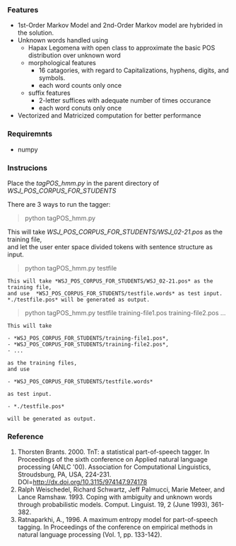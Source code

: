 ### Features

* 1st-Order Markov Model and 2nd-Order Markov model are hybrided in the solution. 
* Unknown words handled using
    - Hapax Legomena with open class to approximate the basic POS distribution over unknown word 
    - morphological features 
        - 16 catagories, with regard to Capitalizations, hyphens, digits, and symbols.
        - each word counts only once
    - suffix features 
        - 2-letter suffices with adequate number of times occurance 
        - each word conuts only once
* Vectorized and Matricized computation for better performance 

### Requiremnts

* numpy

### Instrucions
Place the *tagPOS_hmm.py* in the parent directory of *WSJ_POS_CORPUS_FOR_STUDENTS*  

There are 3 ways to run the tagger: 
> 
> python tagPOS_hmm.py  
> 
   This will take *WSJ_POS_CORPUS_FOR_STUDENTS/WSJ_02-21.pos* as the training file,  
   and let the user enter space divided tokens with sentence structure as input.  
> 
> python tagPOS_hmm.py testfile  
> 
    This will take *WSJ_POS_CORPUS_FOR_STUDENTS/WSJ_02-21.pos* as the training file,  
    and use  *WSJ_POS_CORPUS_FOR_STUDENTS/testfile.words* as test input.  
    *./testfile.pos* will be generated as output.   
> 
> python tagPOS_hmm.py testfile training-file1.pos training-file2.pos ...  
> 
    This will take 
    
    - *WSJ_POS_CORPUS_FOR_STUDENTS/training-file1.pos*, 
    - *WSJ_POS_CORPUS_FOR_STUDENTS/training-file2.pos*, 
    - ... 
    
    as the training files,  
    and use  
    
    - *WSJ_POS_CORPUS_FOR_STUDENTS/testfile.words* 
    
    as test input.  
    
    - *./testfile.pos* 
    
    will be generated as output.  

### Reference
1. Thorsten Brants. 2000. TnT: a statistical part-of-speech tagger. In Proceedings of the sixth conference on Applied natural language processing (ANLC '00). Association for Computational Linguistics, Stroudsburg, PA, USA, 224-231. DOI=http://dx.doi.org/10.3115/974147.974178 
2. Ralph Weischedel, Richard Schwartz, Jeff Palmucci, Marie Meteer, and Lance Ramshaw. 1993. Coping with ambiguity and unknown words through probabilistic models. Comput. Linguist. 19, 2 (June 1993), 361-382. 
3. Ratnaparkhi, A., 1996. A maximum entropy model for part-of-speech tagging. In Proceedings of the conference on empirical methods in natural language processing (Vol. 1, pp. 133-142).
